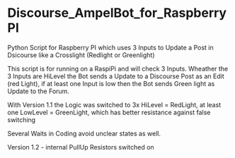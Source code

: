 # Discourse_AmpelBot_for_RaspberryPI
 Python Script for Raspberry PI which uses 3 Inputs to Update a Post in Dsicourse like a Crosslight (Redlight or Greenlight)

This script is for running on a RaspiPi and will check 3 Inputs. Wheather the 3 Inputs are HiLevel the Bot sends a Update to a Discourse Post as an Edit (red Light), if at least one Input is low then the Bot sends Green light as Update to the Forum. 

With Version 1.1 the Logic was switched to 3x HiLevel = RedLight, at least one LowLevel = GreenLight, which has better resistance against false switching 

Several Waits in Coding avoid unclear states as well. 

Version 1.2 - internal PullUp Resistors switched on
